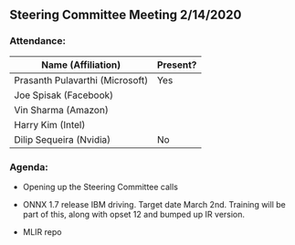 ## Steering Committee Meeting 2/14/2020

### Attendance:

| Name (Affiliation) | Present? |
| ------------------------------- | --- |
| Prasanth Pulavarthi (Microsoft) | Yes |
| Joe Spisak (Facebook)           |  |
| Vin Sharma (Amazon)             |  | 
| Harry Kim (Intel)               |  |
| Dilip Sequeira (Nvidia)         | No |

### Agenda:

* Opening up the Steering Committee calls

* ONNX 1.7 release
IBM driving. Target date March 2nd.
Training will be part of this, along with opset 12 and bumped up IR version.

* MLIR repo
